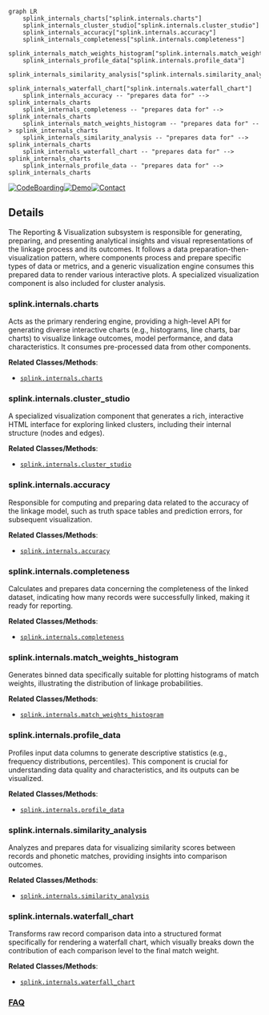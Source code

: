```mermaid
graph LR
    splink_internals_charts["splink.internals.charts"]
    splink_internals_cluster_studio["splink.internals.cluster_studio"]
    splink_internals_accuracy["splink.internals.accuracy"]
    splink_internals_completeness["splink.internals.completeness"]
    splink_internals_match_weights_histogram["splink.internals.match_weights_histogram"]
    splink_internals_profile_data["splink.internals.profile_data"]
    splink_internals_similarity_analysis["splink.internals.similarity_analysis"]
    splink_internals_waterfall_chart["splink.internals.waterfall_chart"]
    splink_internals_accuracy -- "prepares data for" --> splink_internals_charts
    splink_internals_completeness -- "prepares data for" --> splink_internals_charts
    splink_internals_match_weights_histogram -- "prepares data for" --> splink_internals_charts
    splink_internals_similarity_analysis -- "prepares data for" --> splink_internals_charts
    splink_internals_waterfall_chart -- "prepares data for" --> splink_internals_charts
    splink_internals_profile_data -- "prepares data for" --> splink_internals_charts
```

[![CodeBoarding](https://img.shields.io/badge/Generated%20by-CodeBoarding-9cf?style=flat-square)](https://github.com/CodeBoarding/GeneratedOnBoardings)[![Demo](https://img.shields.io/badge/Try%20our-Demo-blue?style=flat-square)](https://www.codeboarding.org/demo)[![Contact](https://img.shields.io/badge/Contact%20us%20-%20contact@codeboarding.org-lightgrey?style=flat-square)](mailto:contact@codeboarding.org)

## Details

The Reporting & Visualization subsystem is responsible for generating, preparing, and presenting analytical insights and visual representations of the linkage process and its outcomes. It follows a data preparation-then-visualization pattern, where components process and prepare specific types of data or metrics, and a generic visualization engine consumes this prepared data to render various interactive plots. A specialized visualization component is also included for cluster analysis.

### splink.internals.charts
Acts as the primary rendering engine, providing a high-level API for generating diverse interactive charts (e.g., histograms, line charts, bar charts) to visualize linkage outcomes, model performance, and data characteristics. It consumes pre-processed data from other components.


**Related Classes/Methods**:

- <a href="https://github.com/moj-analytical-services/splink/blob/master/splink/internals/charts.py" target="_blank" rel="noopener noreferrer">`splink.internals.charts`</a>


### splink.internals.cluster_studio
A specialized visualization component that generates a rich, interactive HTML interface for exploring linked clusters, including their internal structure (nodes and edges).


**Related Classes/Methods**:

- <a href="https://github.com/moj-analytical-services/splink/blob/master/splink/internals/cluster_studio.py" target="_blank" rel="noopener noreferrer">`splink.internals.cluster_studio`</a>


### splink.internals.accuracy
Responsible for computing and preparing data related to the accuracy of the linkage model, such as truth space tables and prediction errors, for subsequent visualization.


**Related Classes/Methods**:

- <a href="https://github.com/moj-analytical-services/splink/blob/master/splink/internals/accuracy.py" target="_blank" rel="noopener noreferrer">`splink.internals.accuracy`</a>


### splink.internals.completeness
Calculates and prepares data concerning the completeness of the linked dataset, indicating how many records were successfully linked, making it ready for reporting.


**Related Classes/Methods**:

- <a href="https://github.com/moj-analytical-services/splink/blob/master/splink/internals/completeness.py" target="_blank" rel="noopener noreferrer">`splink.internals.completeness`</a>


### splink.internals.match_weights_histogram
Generates binned data specifically suitable for plotting histograms of match weights, illustrating the distribution of linkage probabilities.


**Related Classes/Methods**:

- <a href="https://github.com/moj-analytical-services/splink/blob/master/splink/internals/match_weights_histogram.py" target="_blank" rel="noopener noreferrer">`splink.internals.match_weights_histogram`</a>


### splink.internals.profile_data
Profiles input data columns to generate descriptive statistics (e.g., frequency distributions, percentiles). This component is crucial for understanding data quality and characteristics, and its outputs can be visualized.


**Related Classes/Methods**:

- <a href="https://github.com/moj-analytical-services/splink/blob/master/splink/internals/profile_data.py" target="_blank" rel="noopener noreferrer">`splink.internals.profile_data`</a>


### splink.internals.similarity_analysis
Analyzes and prepares data for visualizing similarity scores between records and phonetic matches, providing insights into comparison outcomes.


**Related Classes/Methods**:

- <a href="https://github.com/moj-analytical-services/splink/blob/master/splink/internals/similarity_analysis.py" target="_blank" rel="noopener noreferrer">`splink.internals.similarity_analysis`</a>


### splink.internals.waterfall_chart
Transforms raw record comparison data into a structured format specifically for rendering a waterfall chart, which visually breaks down the contribution of each comparison level to the final match weight.


**Related Classes/Methods**:

- <a href="https://github.com/moj-analytical-services/splink/blob/master/splink/internals/waterfall_chart.py" target="_blank" rel="noopener noreferrer">`splink.internals.waterfall_chart`</a>




### [FAQ](https://github.com/CodeBoarding/GeneratedOnBoardings/tree/main?tab=readme-ov-file#faq)